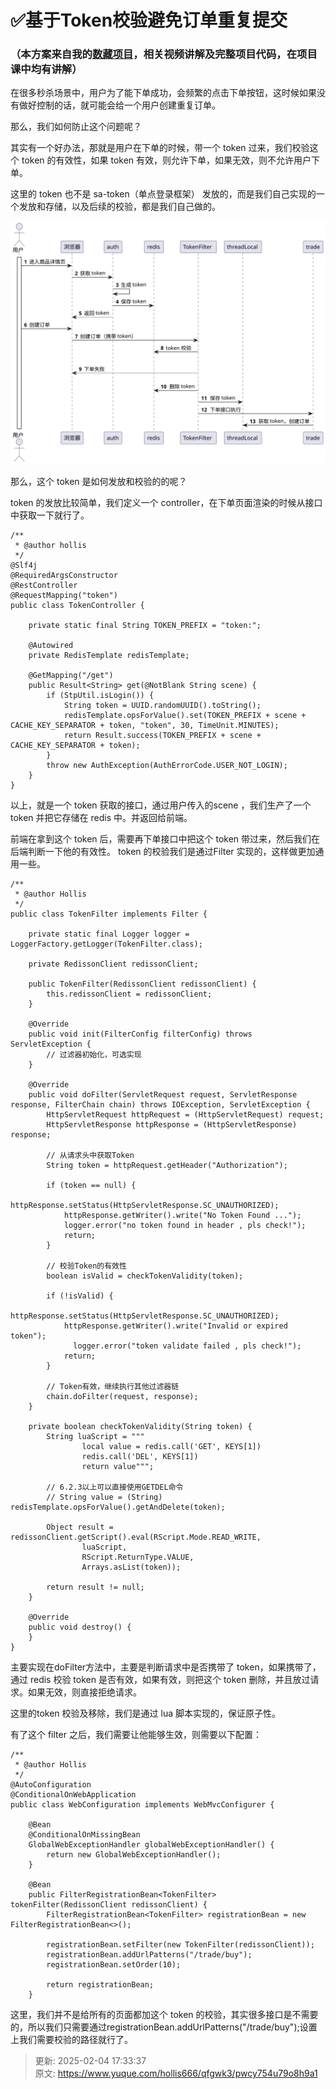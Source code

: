 # ✅基于Token校验避免订单重复提交

### （本方案来自我的[数藏项目](https://www.yuque.com/hollis666/qfgwk3/dgolk0cckpb94sia)，相关视频讲解及完整项目代码，在项目课中均有讲解）


在很多秒杀场景中，用户为了能下单成功，会频繁的点击下单按钮，这时候如果没有做好控制的话，就可能会给一个用户创建重复订单。



那么，我们如何防止这个问题呢？



其实有一个好办法，那就是用户在下单的时候，带一个 token 过来，我们校验这个 token 的有效性，如果 token 有效，则允许下单，如果无效，则不允许用户下单。



这里的 token 也不是 sa-token（单点登录框架） 发放的，而是我们自己实现的一个发放和存储，以及后续的校验，都是我们自己做的。



![af4611b18cd246a9f169355fa74f22ee.svg](./img/fL3j9l7Y7hcqrR_f/af4611b18cd246a9f169355fa74f22ee-379753.svg)

那么，这个 token 是如何发放和校验的的呢？



token 的发放比较简单，我们定义一个 controller，在下单页面渲染的时候从接口中获取一下就行了。



```plain
/**
 * @author hollis
 */
@Slf4j
@RequiredArgsConstructor
@RestController
@RequestMapping("token")
public class TokenController {

    private static final String TOKEN_PREFIX = "token:";

    @Autowired
    private RedisTemplate redisTemplate;

    @GetMapping("/get")
    public Result<String> get(@NotBlank String scene) {
        if (StpUtil.isLogin()) {
            String token = UUID.randomUUID().toString();
            redisTemplate.opsForValue().set(TOKEN_PREFIX + scene + CACHE_KEY_SEPARATOR + token, "token", 30, TimeUnit.MINUTES);
            return Result.success(TOKEN_PREFIX + scene + CACHE_KEY_SEPARATOR + token);
        }
        throw new AuthException(AuthErrorCode.USER_NOT_LOGIN);
    }
}
```

以上，就是一个 token 获取的接口，通过用户传入的scene ，我们生产了一个 token 并把它存储在 redis 中。并返回给前端。



前端在拿到这个 token 后，需要再下单接口中把这个 token 带过来，然后我们在后端判断一下他的有效性。 token 的校验我们是通过Filter 实现的，这样做更加通用一些。



```plain
/**
 * @author Hollis
 */
public class TokenFilter implements Filter {

    private static final Logger logger = LoggerFactory.getLogger(TokenFilter.class);

    private RedissonClient redissonClient;

    public TokenFilter(RedissonClient redissonClient) {
        this.redissonClient = redissonClient;
    }

    @Override
    public void init(FilterConfig filterConfig) throws ServletException {
        // 过滤器初始化，可选实现
    }

    @Override
    public void doFilter(ServletRequest request, ServletResponse response, FilterChain chain) throws IOException, ServletException {
        HttpServletRequest httpRequest = (HttpServletRequest) request;
        HttpServletResponse httpResponse = (HttpServletResponse) response;

        // 从请求头中获取Token
        String token = httpRequest.getHeader("Authorization");

        if (token == null) {
            httpResponse.setStatus(HttpServletResponse.SC_UNAUTHORIZED);
            httpResponse.getWriter().write("No Token Found ...");
            logger.error("no token found in header , pls check!");
            return;
        }

        // 校验Token的有效性
        boolean isValid = checkTokenValidity(token);

        if (!isValid) {
            httpResponse.setStatus(HttpServletResponse.SC_UNAUTHORIZED);
            httpResponse.getWriter().write("Invalid or expired token");
              logger.error("token validate failed , pls check!");
            return;
        }

        // Token有效，继续执行其他过滤器链
        chain.doFilter(request, response);
    }

    private boolean checkTokenValidity(String token) {
        String luaScript = """
                local value = redis.call('GET', KEYS[1])
                redis.call('DEL', KEYS[1])
                return value""";

        // 6.2.3以上可以直接使用GETDEL命令
        // String value = (String) redisTemplate.opsForValue().getAndDelete(token);

        Object result = redissonClient.getScript().eval(RScript.Mode.READ_WRITE,
                luaScript,
                RScript.ReturnType.VALUE,
                Arrays.asList(token));

        return result != null;
    }

    @Override
    public void destroy() {
    }
}
```

主要实现在doFilter方法中，主要是判断请求中是否携带了 token，如果携带了，通过 redis 校验 token 是否有效，如果有效，则把这个 token 删除，并且放过请求。如果无效，则直接拒绝请求。



这里的token 校验及移除，我们是通过 lua 脚本实现的，保证原子性。



有了这个 filter 之后，我们需要让他能够生效，则需要以下配置：

```plain
/**
 * @author Hollis
 */
@AutoConfiguration
@ConditionalOnWebApplication
public class WebConfiguration implements WebMvcConfigurer {

    @Bean
    @ConditionalOnMissingBean
    GlobalWebExceptionHandler globalWebExceptionHandler() {
        return new GlobalWebExceptionHandler();
    }
    
    @Bean
    public FilterRegistrationBean<TokenFilter> tokenFilter(RedissonClient redissonClient) {
        FilterRegistrationBean<TokenFilter> registrationBean = new FilterRegistrationBean<>();

        registrationBean.setFilter(new TokenFilter(redissonClient));
        registrationBean.addUrlPatterns("/trade/buy");
        registrationBean.setOrder(10);

        return registrationBean;
    }
```

这里，我们并不是给所有的页面都加这个 token 的校验，其实很多接口是不需要的，所以我们只需要通过registrationBean.addUrlPatterns("/trade/buy");设置上我们需要校验的路径就行了。



> 更新: 2025-02-04 17:33:37  
> 原文: <https://www.yuque.com/hollis666/qfgwk3/pwcy754u79o8h9a1>